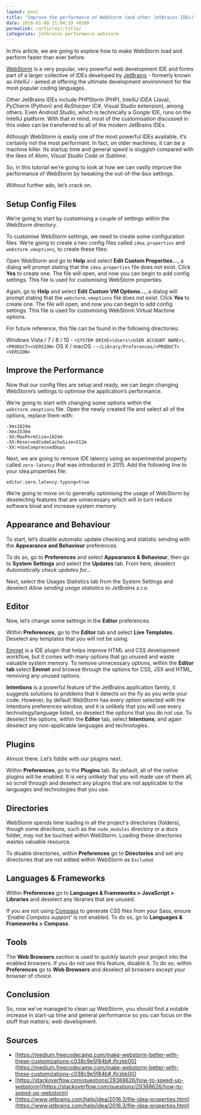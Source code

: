 ```yaml
---
layout: post
title: "Improve the performance of WebStorm (and other JetBrains IDEs)"
date: 2018-01-08 21:04:19 +0100
permalink: /articles/:title/
categories: jetbrains performance webstorm
---
```


In this article, we are going to explore how to make WebStorm load and perform faster than ever before. 

<a href="https://www.jetbrains.com/webstorm/">WebStorm</a> is a very popular, very powerful web development IDE and forms part of a larger collective of IDEs developed by <a href="https://www.jetbrains.com/">JetBrains</a> - formerly known as <em>IntelliJ</em> - aimed at offering the ultimate development environment for the most popular coding languages. 

Other JetBrains IDEs include <em>PHPStorm</em> (PHP), <em>IntelliJ IDEA</em> (Java), <em>PyCharm</em> (Python) and <em>ReSharper</em> (C#, Visual Studio extension), among others. Even <em>Android Studio</em>, which is technically a <em>Google</em> IDE, runs on the IntelliJ platform. With that in mind, most of the customisation discussed in this video can be transferred to all of the modern JetBrains IDEs. 

Although WebStorm is easily one of the most powerful IDEs available, it’s certainly not the most performant. In fact, on older machines, it can be a machine killer. Its startup time and general speed is sluggish compared with the likes of <em>Atom</em>, <em>Visual Studio Code</em> or <em>Sublime</em>. 

So, in this tutorial we’re going to look at how we can vastly improve the performance of WebStorm by tweaking the out-of-the-box settings.

Without further ado, let’s crack on.

## Setup Config Files

We’re going to start by customising a couple of settings within the WebStorm directory. 

To customise WebStorm settings, we need to create some configuration files. We’re going to create a two config files called `idea.properties` and `webstorm.vmoptions`, to create these files:

Open WebStorm and go to <b>Help</b> and select <b>Edit Custom Properties…</b>, a dialog will prompt stating that the `idea.properties` file does not exist. Click <b>Yes</b> to create one. The file will open, and now you can begin to add config settings. This file is used for customising WebStorm properties.

Again, go to <b>Help</b> and select <b>Edit Custom VM Options...</b>, a dialog will prompt stating that the `webstorm.vmoptions` file does not exist. Click <b>Yes</b> to create one. The file will open, and now you can begin to add config settings. This file is used for customising WebStorm Virtual Machine options.

For future reference, this file can be found in the following directories:

Windows Vista / 7 / 8 / 10 - `<SYSTEM DRIVE>\Users\<USER ACCOUNT NAME>\.<PRODUCT><VERSION>`
OS X / macOS - `~/Library/Preferences/<PRODUCT><VERSION>`

## Improve the Performance

Now that our config files are setup and ready, we can begin changing WebStorm’s settings to optimise the application’s performance.

We’re going to start with changing some options within the `webstorm.vmoptions` file. Open the newly created file and select all of the options, replace them with: 

	-Xms1024m 
	-Xmx1536m 
	-XX:MaxPermSize=1024m 
	-XX:ReservedCodeCacheSize=512m 
	-XX:+UseCompressedOops 

Next, we are going to remove IDE latency using an experimental property called `zero-latency` that was introduced in 2015. Add the following line to your idea.properties file: 

	editor.zero.latency.typing=true

We’re going to move on to generally optimising the usage of WebStorm by deselecting features that are unnecessary which will in turn reduce software bloat and increase system memory.

## Appearance and Behaviour

To start, let’s disable automatic update checking and statistic sending with the <b>Appearance and Behaviour</b> preferences.

To do so, go to <b>Preferences</b> and select <b>Appearance & Behaviour</b>, then go to <b>System Settings</b> and select the <b>Updates</b> tab. From here, deselect <em>Automatically check updates for…</em>

Next, select the Usages Statistics tab from the System Settings and deselect <em>Allow sending usage statistics to JetBrains s.r.o.</em> 

## Editor

Now, let’s change some settings in the <b>Editor</b> preferences.

Within <b>Preferences</b>, go to the <b>Editor</b> tab and select <b>Live Templates</b>. Deselect any templates that you will not be using. 

<a href="https://emmet.io/">Emmet</a> is a IDE plugin that helps improve HTML and CSS development workflow, but it comes with many options that go unused and waste valuable system memory. To remove unnecessary options, within the <b>Editor tab</b> select <b>Emmet</b> and browse through the options for CSS, JSX and HTML, removing any unused options.  

<b>Intentions</b> is a powerful feature of the JetBrains application family, it suggests solutions to problems that it detects on the fly as you write your code. However, by default WebStorm has every option selected with the Intentions preferences window, and it is unlikely that you will use every technology/language listed, so deselect the options that you do not use. To deselect the options, within the <b>Editor</b> tab, select <b>Intentions</b>, and again deselect any non-applicable languages and technologies. 

## Plugins

Almost there. Let’s fiddle with our plugins next.

Within <b>Preferences</b>, go to the <b>Plugins</b> tab. By default, all of the native plugins will be enabled. It is very unlikely that you will made use of them all, so scroll through and deselect any plugins that are not applicable to the languages and technologies that you use.

## Directories

WebStorm spends time loading in all the project's directories (folders), though some directions, such as the `node_modules` directory or a docs folder, may not be touched within WebStorm. Loading these directories wastes valuable resource.

To disable directories, within <b>Preferences</b> go to <b>Directories</b> and set any directories that are not edited within WebStorm as `Excluded`.

## Languages & Frameworks 

Within <b>Preferences</b> go to <b>Languages & Frameworks > JavaScript > Libraries</b> and deselect any libraries that are unused. 

If you are not using <a href="http://compass-style.org/">Compass</a> to generate CSS files from your Sass, ensure <em>‘Enable Compass support’</em> is not enabled. To do so, go to <b>Languages & Frameworks > Compass</b>.

## Tools

The <b>Web Browsers</b> section is used to quickly launch your project into the enabled browsers. If you do not use this feature, disable it. To do so, within <b>Preferences</b> go to <b>Web Browsers</b> and deselect all browsers except your browser of choice.

## Conclusion

So, now we’ve managed to clean up WebStorm, you should find a notable increase in start-up time and general performance so you can focus on the stuff that matters; web development.

## Sources

* [https://medium.freecodecamp.com/make-webstorm-better-with-these-customizations-c038c9e5f84b#.ifjrzkk00](https://medium.freecodecamp.com/make-webstorm-better-with-these-customizations-c038c9e5f84b#.ifjrzkk00)
* [https://stackoverflow.com/questions/29388626/how-to-speed-up-webstorm](https://stackoverflow.com/questions/29388626/how-to-speed-up-webstorm)
* [https://www.jetbrains.com/help/idea/2016.3/file-idea-properties.html](https://www.jetbrains.com/help/idea/2016.3/file-idea-properties.html)